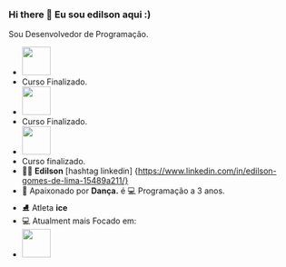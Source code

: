 ### Hi there 👋 Eu sou edilson aqui :)
Sou Desenvolvedor de Programação.

- <img width="50" height="50" src="https://cdn.jsdelivr.net/gh/devicons/devicon/icons/git/git-original-wordmark.svg" />
- Curso Finalizado.
- <img width="50" height="50" src="https://cdn.jsdelivr.net/gh/devicons/devicon/icons/html5/html5-original.svg" />
- Curso Finalizado.
- <img  width="50" height="50" src="https://cdn.jsdelivr.net/gh/devicons/devicon/icons/css3/css3-original.svg" />
- Curso finalizado.
- 👨‍⚖️ **Edilson** [hashtag linkedin] {https://www.linkedin.com/in/edilson-gomes-de-lima-15489a211/}
- 🕺 Apaixonado por **Dança.** é   💻 Programação a 3 anos.
- ⛸ Atleta **ice** 
- 💻 Atualment mais Focado em: 
- <img width="50" height="50" src="https://cdn.jsdelivr.net/gh/devicons/devicon/icons/python/python-original-wordmark.svg" />
